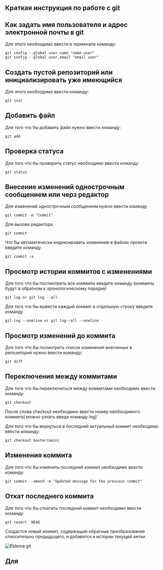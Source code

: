 ## Краткая инструкция по работе с git

## Как задать имя пользователя и адрес электронной почты в git

Для этого необходимо ввести в терменале команду:

    git config --global user.name "name user" 
    git config --global user.email "email user"

## Создать пустой репозиторий или инициализировать уже имеющийся

Для этого необходимо ввести команду:

    git init

  ## Добавить файл 

Для того что бы добавить файл нужно ввести команду:
    
    git add

## Проверка статуса

Для того что бы проверить статус необходимо ввести команду:

    git status

## Внесение изменений однострочным сообщением или черз редактор

Для изменений однострочным сообщением нужно ввести команду

    git commit -m "Commit"

Для вызова редактора

    git commit

Что бы  автоматически индексировать изменения в файлах
проекта введите команду 

    git commit -a

## Просмотр истории коммитов с изменениями

Для того что бы постмотреть все коммиты введите команду (коммиты будут в обратном к хронологическому порядке)

    git log or git log --all
     
Для того что бы вывести каждый коммит в отдельную строку введите команду

    git log --oneline or git log--all --oneline

## Просмотр изменений до коммита

Для того что бы посмотреть список изменения внесенных в репозиторий нужно ввести команду:

    git diff

## Переключения между коммитами

Для того что бы переключиться между коммитами необходимо ввести команду:

    git checkout

После слова checkout необходимо ввести номер необходимого коммита( можно узнать введя команду log)'

Для того что бы вернуться в последний актуальный коммит необходимо ввести команду:

    git checkout master(main)

## Изменения коммита

Для того что бы изменить последний коммит необходимо ввести команду:

    git commit --amend -m "Updated message for the previous commit"


## Откат последнего коммита

Для того что бы откатить последний коммит необходимо ввести команду:

    git revert  HEAD

Создастся новый коммит, содержащий обратные преобразования относительно предыдущего, и добавится к истории текущей ветки

![Eblema git](git.jpeg)

## Для
